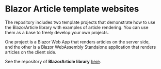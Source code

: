 <!-- https://github.com/witM/BlazorArticleTemplates-->

# Blazor Article template websites

The repository includes two template projects that demonstrate how to use the BlazorArticle library with examples of article rendering.
You can use them as a base to freely develop your own projects.

One project is a Blazor Web App that renders articles on the server side, and the other is a Blazor WebAssembly Standalone application that renders articles on the client side.

See the repository of **BlazorArticle library** [here](https://github.com/witM/BlazorArticle).